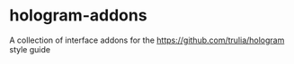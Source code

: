 hologram-addons
===============

A collection of interface addons for the https://github.com/trulia/hologram style guide
